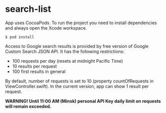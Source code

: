 # search-list
App uses CocoaPods. To run the project you need to install dependencies and always open the Xcode workspace.
```
$ pod install
```
Access to Google search results is provided by free version of Google Custom Search JSON API. It has the following restrictions:

- 100 requests per day (resets at midnight Pacific Time)
- 10 results per request
- 100 first results in general

By default, number of requests is set to 10 (property countOfRequests in ViewController.swift). In the current version, app can show 1 result per request.

**WARNING! Until 11:00 AM (Minsk) personal API Key daily limit on requests will remain exceeded.**
